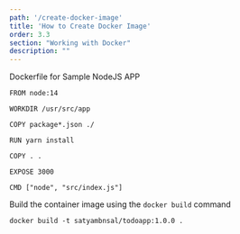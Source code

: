 ```yaml
---
path: '/create-docker-image'
title: 'How to Create Docker Image'
order: 3.3
section: "Working with Docker"
description: ""
---
```


Dockerfile for Sample NodeJS APP

```
FROM node:14

WORKDIR /usr/src/app

COPY package*.json ./

RUN yarn install

COPY . .

EXPOSE 3000

CMD ["node", "src/index.js"]

```


Build the container image using the `docker build` command
```
docker build -t satyambnsal/todoapp:1.0.0 .
```